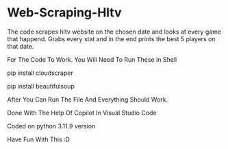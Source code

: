 # Web-Scraping-Hltv
The code scrapes hltv website on the chosen date and looks at every game that happend. Grabs every stat and in the end prints the best 5 players on that date.

For The Code To Work. You Will Need To Run These In Shell

pip install cloudscraper

pip install beautifulsoup


After You Can Run The File And Everything Should Work.

Done With The Help Of Copilot In Visual Studio Code 

Coded on python 3.11.9 version

Have Fun With This :D
